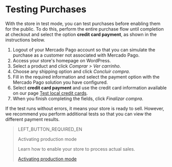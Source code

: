 # Testing Purchases

With the store in test mode, you can test purchases before enabling them for the public. To do this, perform the entire purchase flow until completion at checkout and select the option **credit card payment**, as shown in the instructions below.

1. Logout of your Mercado Pago account so that you can simulate the purchase as a customer not associated with Mercado Pago.
2. Access your store's homepage on WordPress.
3. Select a product and click _Comprar > Ver carrinho_.
4. Choose any shipping option and click _Concluir compra_.
5. Fill in the required information and select the payment option with the Mercado Pago solution you have configured.
6. Select **credit card payment** and use the credit card information available on our page [Test local credit cards](https://www.mercadopago.com.br/developers/en/guides/resources/localization/local-cards).
7. When you finish completing the fields, click _Finalizar compra_.

If the test runs without errors, it means your store is ready to sell. However, we recommend you perform additional tests so that you can view the different payment results.

> LEFT_BUTTON_REQUIRED_EN
>
> Activating production mode
>
> Learn how to enable your store to process actual sales.
>
> [Activating production mode](https://www.mercadopago[FAKER][URL][DOMAIN]/developers/en/guides/plugins/woocommerce/goto-production)